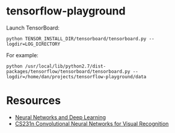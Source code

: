 # tensorflow-playground


Launch TensorBoard:

``` python TENSOR_INSTALL_DIR/tensorboard/tensorboard.py --logdir=LOG_DIRECTORY ```

For example:

``` python /usr/local/lib/python2.7/dist-packages/tensorflow/tensorboard/tensorboard.py --logdir=/home/dan/projects/tensorflow-playground/data ```


# Resources
* [Neural Networks and Deep Learning](http://neuralnetworksanddeeplearning.com/index.html)
* [CS231n Convolutional Neural Networks for Visual Recognition](http://cs231n.github.io/convolutional-networks/)
